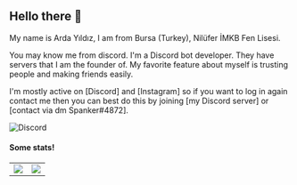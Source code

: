## Hello there <!-- kyranet Kişisinden aldım. --> 👋



My name is Arda Yıldız, I am from Bursa (Turkey), Nilüfer İMKB Fen Lisesi.

You may know me from discord. I'm a Discord bot developer. They have servers that I am the founder of. My favorite feature about myself is trusting people and making friends easily.

I'm mostly active on [Discord] and [Instagram] so if you want to log in again
contact me then you can best do this by joining [my Discord server] or
[contact via dm Spanker#4872].

![Discord](https://discord.c99.nl/widget/theme-4/817747393025015828.png)

#### Some stats!

<table>
  <tr>
    <td align="center" style="padding=0;width=50%;">
      <img align="center" style="padding=0;" src="https://grs.quantumly.dev/api/?username=spxnker&show_icons=true&title_color=4F8CC9&text_color=9f9f9f&bg_color=00000000&hide_border=true&icon_color=4F8CC9&hide_title=true&count_private=true" />
    </td>
    <td align="center" style="padding=0;width=50%;">
      <img align="center" style="padding=0;" src="https://grs.quantumly.dev/api/top-langs/?username=spxnker&layout=compact&show_icons=true&title_color=4F8CC9&text_color=9f9f9f&bg_color=00000000&hide_border=true&icon_color=00000000&count_private=true&extra=skyra-project/acrysel,aelia,ai,alestra,anti-user-gateway,audio,char,decorators,editable-commands,eslint-config,evlyn,lycore,orm,resource-webhooks,settings-gateway,skyra,skyra-sharp,skyra.pw,tags,wizard;binarytf/binarytf;discordjs/discord.js,discord.js-modules,builders,collection;novariableglobal/mood,g.shift,one-thousand-years;sapphiredev/framework,pieces,plugins,readme,resource-webhooks,type,utilities" />
    </td>
  </tr>
</table>
